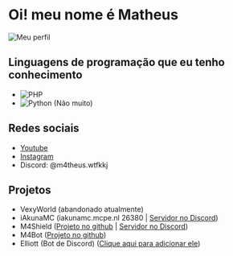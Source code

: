 # Oi! meu nome é Matheus
![Meu perfil](https://github-stats-alpha.vercel.app/api/?username=m4theuswtfkkj&cc=000000&tc=7759b5&ic=9c6bff&bc=402773)
## Linguagens de programação que eu tenho conhecimento
- ![PHP](https://img.shields.io/badge/PHP-1a1a1a?style=for-the-badge&logo=php&logoColor=a436ff)
- ![Python](https://img.shields.io/badge/PYTHON-1a1a1a?style=for-the-badge&logo=python&logoColor=a436ff) (Não muito)
## Redes sociais
- [Youtube](https://youtube.com/@m4theus.wtfkkj)
- [Instagram](https://instagram.com/m4theus.wtfkkj)
- Discord: @m4theus.wtfkkj
## Projetos
- VexyWorld (abandonado atualmente)
- iAkunaMC (iakunamc.mcpe.nl 26380 | [Servidor no Discord](https://dsc.gg/iakunamc))
- M4Shield ([Projeto no github](https://github.com/m4theuswtfkkj/m4shield) | [Servidor no Discord](https://discord.com/invite/b2VCfma42h))
- M4Bot ([Projeto no github](https://github.com/m4theuswtfkkj/m4bot))
- Elliott (Bot de Discord) ([Clique aqui para adicionar ele](https://discord.com/oauth2/authorize?client_id=1163489170522636369&permissions=8&scope=bot+applications.commands))

